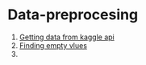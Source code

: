 # Data-preprocesing

1. [Getting data from kaggle api](https://colab.research.google.com/drive/1QsAVtOaxr5z9wUiMeAoZAE4OZ6nTTz7F#scrollTo=3XUBZzLijW0s)
2. [Finding empty vlues](https://colab.research.google.com/drive/1IgLZeMgEHbBfYOwyZe0IaCkN9j-BmO85)
3. 
